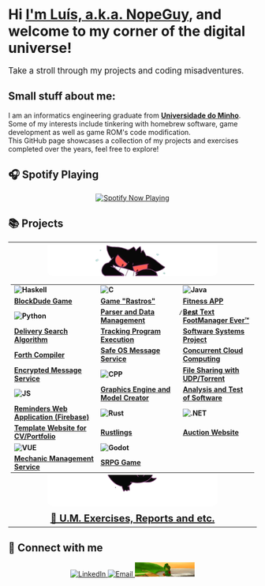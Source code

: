 # Hi [I'm Luís, a.k.a. NopeGuy][website], and welcome to my corner of the digital universe!

<big>Take a stroll through my projects and coding misadventures.</big>

## Small stuff about me:
I am an informatics engineering graduate from [**Universidade do Minho**][website2].<br>
Some of my interests include tinkering with homebrew software, game development as well as game ROM's code modification.<br>
This GitHub page showcases a collection of my projects and exercises completed over the years, feel free to explore!

## 🎧 Spotify Playing 
<p align="center">
  <a href="https://open.spotify.com/user/31756vtw5re37kxwqdt4g5ypxq6u">
    <img src="https://novatorem-pied-one.vercel.app/api/spotify?background_color=0d1117&border_color=ffffff" alt="Spotify Now Playing" />
  </a>
</p>

## 📚 Projects

<div style="border: none; text-align: center; overflow: hidden;">
  <table style="border-collapse: collapse; margin: auto;">
    <tr style="border: none !important;padding: 5px;">
      <th style="border: none !important;padding: 5px;" align="center" width="1000">  
        <img src="https://github.com/NopeGuy/NopeGuy/blob/main/gengar_top_nobg.png?raw=true" alt="Bottom Image" width="70%" style="border-bottom-left-radius: 10px; border-bottom-right-radius: 10px;">
        <table>
          <tr>
            <td><img src="https://img.shields.io/badge/haskell-5e5086?style=for-the-badge&logo=haskell&logoColor=white" alt="Haskell"></td>
            <td><img src="https://img.shields.io/badge/c-%2300599C.svg?style=for-the-badge&logo=c&logoColor=white" alt="C"></td>
            <td><img src="https://img.shields.io/badge/java-%23ED8B00.svg?style=for-the-badge&logo=openjdk&logoColor=white" alt="Java"></td>
          </tr>
          <tr>
            <td><a href="https://github.com/NopeGuy/BlockDudeHaskell">BlockDude Game</a></td>
            <td><a href="https://github.com/NopeGuy/LI2-1920">Game "Rastros"</a></td>
            <td><a href="https://github.com/NopeGuy/POO-2324">Fitness APP</a></td>
          </tr>
          <tr>
            <td><img src="https://img.shields.io/badge/python-3670A0?style=for-the-badge&logo=python&logoColor=ffdd54" alt="Python"></td>
            <td><a href="https://github.com/NopeGuy/LI3-2223">Parser and Data Management</a></td>
            <td><a href="https://github.com/NopeGuy/project-poo-2021"> ̷B̷e̷s̷t̷ Text FootManager Ever™</a></td>
          </tr>
          <tr>
            <td><a href="https://github.com/NopeGuy/IA-2324">Delivery Search Algorithm</a></td>
            <td><a href="https://github.com/NopeGuy/SO2223">Tracking Program Execution</a></td>
            <td><a href="https://github.com/NopeGuy/DSS-2324">Software Systems Project</a></td>
          </tr>
          <tr>
            <td><a href="https://github.com/NopeGuy/PL-2324">Forth Compiler</a></td>
            <td><a href="https://github.com/NopeGuy/SSI-2324/tree/main/TPs/TP2">Safe OS Message Service</a></td>
            <td><a href="https://github.com/NopeGuy/SD-2324">Concurrent Cloud Computing</a></td>
          </tr>
          <tr>
            <td><a href="https://github.com/NopeGuy/SSI-2324/tree/main/TPs/TP1">Encrypted Message Service</a></td>
            <td><img src="https://img.shields.io/badge/c++-%2300599C.svg?style=for-the-badge&logo=c%2B%2B&logoColor=white" alt="CPP"></td>
            <td><a href="https://github.com/NopeGuy/CC-2324/tree/main">File Sharing with UDP/Torrent</a></td>
          </tr>
           <tr>
            <td><img src="https://img.shields.io/badge/javascript-%23323330.svg?style=for-the-badge&logo=javascript&logoColor=%23F7DF1E" alt="JS"></td>
            <td><a href="https://github.com/NopeGuy/CG-2324">Graphics Engine and Model Creator</a></td>
            <td><a href="https://github.com/NopeGuy/ATS-2324">Analysis and Test of Software</a></td>
          </tr>
          <tr>
            <td><a href="https://github.com/NopeGuy/rememberingsV2">Reminders Web Application (Firebase)</a></td>
            <td><img src="https://img.shields.io/badge/rust-%23000000.svg?style=for-the-badge&logo=rust&logoColor=white" alt="Rust"></td>
            <td><img src="https://img.shields.io/badge/.NET-5C2D91?style=for-the-badge&logo=.net&logoColor=white" alt=".NET"></td>
          </tr>
          <tr>
            <td><a href="https://github.com/NopeGuy/Portfolio-Website-Template">Template Website for CV/Portfolio</a></td>
            <td><a href="https://github.com/NopeGuy/RustlingsExercises">Rustlings</a></td>
            <td><a href="https://github.com/NopeGuy/LI4-2324">Auction Website</a></td>
          </tr>
          <tr>
            <td><img src="https://img.shields.io/badge/vuejs-%2335495e.svg?style=for-the-badge&logo=vuedotjs&logoColor=%234FC08D" alt="VUE"></td>
            <td><img src="https://img.shields.io/badge/GODOT-%23478cbf.svg?style=for-the-badge&logo=godot-engine&logoColor=white" alt="Godot"></td>
            <td></td>
          </tr>
          <tr>
            <td><a href="https://github.com/NopeGuy/IPM-2324">Mechanic Management Service</a></td>
            <td><a href="https://github.com/NopeGuy/GodotSRPG">SRPG Game</a></td>
            <td></td>
          </tr>
        </table>
        <img src="https://github.com/NopeGuy/NopeGuy/blob/main/gengar_bot_nobg.gif?raw=true" alt="Bottom Image" width="70%" style="border-bottom-left-radius: 10px; border-bottom-right-radius: 10px; margin-top: -10px;">
      </th>
    </tr>
    <tr style="border: none !important;padding: 5px;">
      <th style="border: none !important; padding: 5px; font-size: 20px;" align="center" width="1000">
        <a href="https://github.com/NopeGuy/University-WorkSheets"> 📄 U.M. Exercises, Reports and etc. </a>
      </th>
    </tr>
  </table>
</div>


## 💬 Connect with me 

<p align="center">
  <a href="https://www.linkedin.com/in/lu%C3%ADs-ferreira-450413214/">
    <img src="https://img.shields.io/badge/LinkedIn-0077B5?style=for-the-badge&logo=linkedin&logoColor=white" alt="LinkedIn"/>
  </a>
  <a href="mailto:luisgmsferreira@gmail.com">
    <img src="https://img.shields.io/badge/Gmail-D14836?style=for-the-badge&logo=gmail&logoColor=white" alt="Email"/>
  </a>
  <a href="https://youtu.be/8ey81GRMCAg/">
    <img src="https://github.com/NopeGuy/NopeGuy/blob/main/yosh3.gif?raw=true" width="121" alt="Animated GIF"/>
  </a>
</p>

## 

[website]: https://iamawesome.com/
[website2]: https://www.uminho.pt/
[twitter]: https://twitter.com/GunaoDeJardim
[linkedin]: https://www.linkedin.com/in/lu%C3%ADs-ferreira-450413214/
